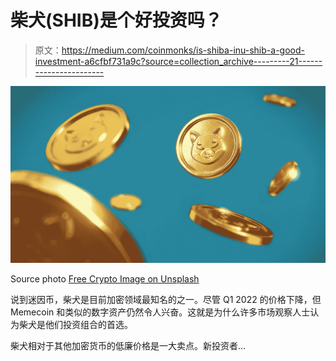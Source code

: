 # 柴犬(SHIB)是个好投资吗？

> 原文：<https://medium.com/coinmonks/is-shiba-inu-shib-a-good-investment-a6cfbf731a9c?source=collection_archive---------21----------------------->

![](img/9f8a2178c6606175561b979d59ea627b.png)

Source photo [Free Crypto Image on Unsplash](https://unsplash.com/photos/YOCDD-D4oOM)

说到迷因币，柴犬是目前加密领域最知名的之一。尽管 Q1 2022 的价格下降，但 Memecoin 和类似的数字资产仍然令人兴奋。这就是为什么许多市场观察人士认为柴犬是他们投资组合的首选。

柴犬相对于其他加密货币的低廉价格是一大卖点。新投资者…